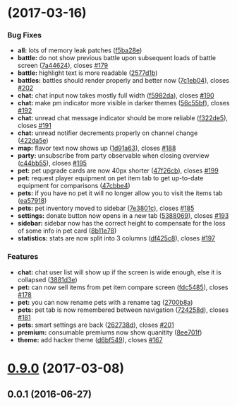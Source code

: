 <a name=""></a>
# [](https://github.com/IdleLands/Play/compare/0.9.0...v) (2017-03-16)


### Bug Fixes

* **all:** lots of memory leak patches ([f5ba28e](https://github.com/IdleLands/Play/commit/f5ba28e))
* **battle:** do not show previous battle upon subsequent loads of battle screen ([7a44624](https://github.com/IdleLands/Play/commit/7a44624)), closes [#179](https://github.com/IdleLands/Play/issues/179)
* **battle:** highlight text is more readable ([2577d1b](https://github.com/IdleLands/Play/commit/2577d1b))
* **battles:** battles should render properly and better now ([7c1eb04](https://github.com/IdleLands/Play/commit/7c1eb04)), closes [#202](https://github.com/IdleLands/Play/issues/202)
* **chat:** chat input now takes mostly full width ([f5982da](https://github.com/IdleLands/Play/commit/f5982da)), closes [#190](https://github.com/IdleLands/Play/issues/190)
* **chat:** make pm indicator more visible in darker themes ([56c55bf](https://github.com/IdleLands/Play/commit/56c55bf)), closes [#192](https://github.com/IdleLands/Play/issues/192)
* **chat:** unread chat message indicator should be more reliable ([f322de5](https://github.com/IdleLands/Play/commit/f322de5)), closes [#191](https://github.com/IdleLands/Play/issues/191)
* **chat:** unread notifier decrements properly on channel change ([422da5e](https://github.com/IdleLands/Play/commit/422da5e))
* **map:** flavor text now shows up ([1d91a63](https://github.com/IdleLands/Play/commit/1d91a63)), closes [#188](https://github.com/IdleLands/Play/issues/188)
* **party:** unsubscribe from party observable when closing overview ([c44bb55](https://github.com/IdleLands/Play/commit/c44bb55)), closes [#195](https://github.com/IdleLands/Play/issues/195)
* **pet:** pet upgrade cards are now 40px shorter ([47f26cb](https://github.com/IdleLands/Play/commit/47f26cb)), closes [#199](https://github.com/IdleLands/Play/issues/199)
* **pet:** request player equipment on pet item tab to get up-to-date equipment for comparisons ([47cbbe4](https://github.com/IdleLands/Play/commit/47cbbe4))
* **pets:** if you have no pet it will no longer allow you to visit the items tab ([ea57918](https://github.com/IdleLands/Play/commit/ea57918))
* **pets:** pet inventory moved to sidebar ([7e3801c](https://github.com/IdleLands/Play/commit/7e3801c)), closes [#185](https://github.com/IdleLands/Play/issues/185)
* **settings:** donate button now opens in a new tab ([5388069](https://github.com/IdleLands/Play/commit/5388069)), closes [#193](https://github.com/IdleLands/Play/issues/193)
* **sidebar:** sidebar now has the correct height to compensate for the loss of some info in pet card ([8b11e78](https://github.com/IdleLands/Play/commit/8b11e78))
* **statistics:** stats are now split into 3 columns ([df425c8](https://github.com/IdleLands/Play/commit/df425c8)), closes [#197](https://github.com/IdleLands/Play/issues/197)


### Features

* **chat:** chat user list will show up if the screen is wide enough, else it is collapsed ([3881d3e](https://github.com/IdleLands/Play/commit/3881d3e))
* **pet:** can now sell items from pet item compare screen ([fdc5485](https://github.com/IdleLands/Play/commit/fdc5485)), closes [#178](https://github.com/IdleLands/Play/issues/178)
* **pet:** you can now rename pets with a rename tag ([2700b8a](https://github.com/IdleLands/Play/commit/2700b8a))
* **pets:** pet tab is now remembered between navigation ([724258d](https://github.com/IdleLands/Play/commit/724258d)), closes [#181](https://github.com/IdleLands/Play/issues/181)
* **pets:** smart settings are back ([262738d](https://github.com/IdleLands/Play/commit/262738d)), closes [#201](https://github.com/IdleLands/Play/issues/201)
* **premium:** consumable premiums now show quanitity ([8ee701f](https://github.com/IdleLands/Play/commit/8ee701f))
* **theme:** add hacker theme ([d6bf549](https://github.com/IdleLands/Play/commit/d6bf549)), closes [#167](https://github.com/IdleLands/Play/issues/167)



<a name="0.9.0"></a>
# [0.9.0](https://github.com/IdleLands/Play/compare/0.0.1...0.9.0) (2017-03-08)



<a name="0.0.1"></a>
## 0.0.1 (2016-06-27)



